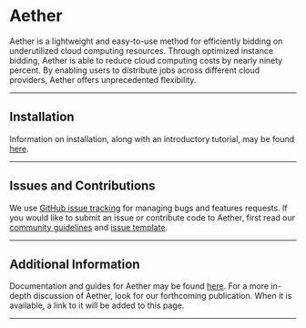 # Aether

Aether is a lightweight and easy-to-use method for efficiently bidding on underutilized cloud computing resources.
Through optimized instance bidding, Aether is able to reduce cloud computing costs by nearly ninety percent.
By enabling users to distribute jobs across different cloud providers, Aether offers unprecedented flexibility.

---

## Installation
Information on installation, along with an introductory tutorial, may be found [here](http://aether.kosticlab.org/aether/tutorials.html).

---

## Issues and Contributions
We use [GitHub issue tracking](http://github.com/kosticlab/aether/issues) for managing bugs and features requests.
If you would like to submit an issue or contribute code to Aether, first read our [community guidelines](http://aether.kosticlab.org/aether/contributions.html) and [issue template](https://github.com/kosticlab/aether/blob/master/ISSUE_TEMPLATE.md).

---

## Additional Information

Documentation and guides for Aether may be found [here](http://aether.kosticlab.org/aether).
For a more in-depth discussion of Aether, look for our forthcoming publication.
When it is available, a link to it will be added to this page.

---

